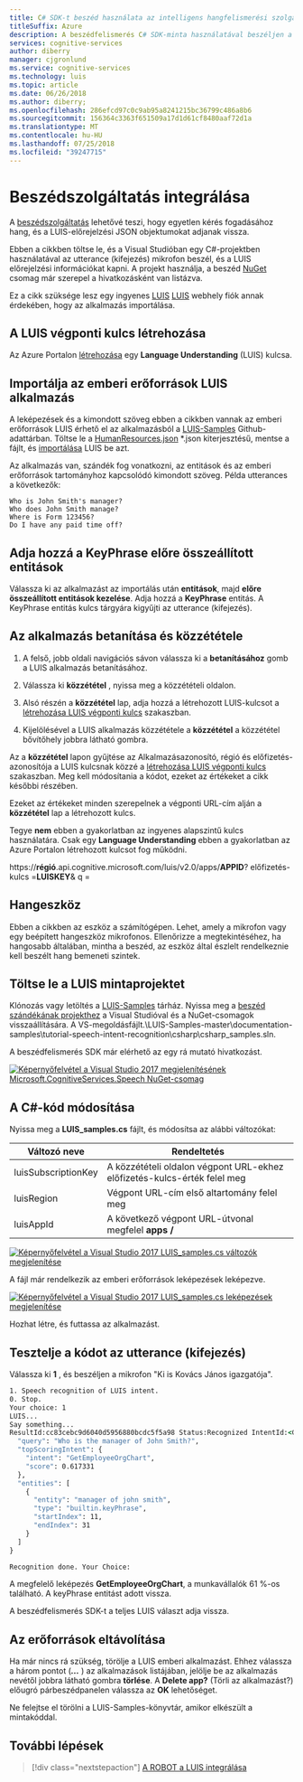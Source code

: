 ```yaml
---
title: C# SDK-t beszéd használata az intelligens hangfelismerési szolgáltatással – Azure |} A Microsoft Docs
titleSuffix: Azure
description: A beszédfelismerés C# SDK-minta használatával beszéljen a mikrofon és visszaadott LUIS szándékot és entitások előrejelzés beolvasása.
services: cognitive-services
author: diberry
manager: cjgronlund
ms.service: cognitive-services
ms.technology: luis
ms.topic: article
ms.date: 06/26/2018
ms.author: diberry;
ms.openlocfilehash: 286efcd97c0c9ab95a8241215bc36799c486a8b6
ms.sourcegitcommit: 156364c3363f651509a17d1d61cf8480aaf72d1a
ms.translationtype: MT
ms.contentlocale: hu-HU
ms.lasthandoff: 07/25/2018
ms.locfileid: "39247715"
---
```

# <a name="integrate-speech-service"></a>Beszédszolgáltatás integrálása
A [beszédszolgáltatás](https://docs.microsoft.com/azure/cognitive-services/Speech-Service/) lehetővé teszi, hogy egyetlen kérés fogadásához hang, és a LUIS-előrejelzési JSON objektumokat adjanak vissza.

Ebben a cikkben töltse le, és a Visual Studióban egy C#-projektben használatával az utterance (kifejezés) mikrofon beszél, és a LUIS előrejelzési információkat kapni. A projekt használja, a beszéd [NuGet](https://www.nuget.org/packages/Microsoft.CognitiveServices.Speech/) csomag már szerepel a hivatkozásként van listázva. 

Ez a cikk szüksége lesz egy ingyenes [LUIS] [ LUIS] webhely fiók annak érdekében, hogy az alkalmazás importálása.

## <a name="create-luis-endpoint-key"></a>A LUIS végponti kulcs létrehozása
Az Azure Portalon [létrehozása](luis-how-to-azure-subscription.md#create-luis-endpoint-key) egy **Language Understanding** (LUIS) kulcsa. 

## <a name="import-human-resources-luis-app"></a>Importálja az emberi erőforrások LUIS alkalmazás
A leképezések és a kimondott szöveg ebben a cikkben vannak az emberi erőforrások LUIS érhető el az alkalmazásból a [LUIS-Samples](https://github.com/Microsoft/LUIS-Samples) Github-adattárban. Töltse le a [HumanResources.json](https://github.com/Microsoft/LUIS-Samples/blob/master/documentation-samples/quickstarts/HumanResources.json) *.json kiterjesztésű, mentse a fájlt, és [importálása](luis-how-to-start-new-app.md#import-new-app) LUIS be azt. 

Az alkalmazás van, szándék fog vonatkozni, az entitások és az emberi erőforrások tartományhoz kapcsolódó kimondott szöveg. Példa utterances a következők:

```
Who is John Smith's manager?
Who does John Smith manage?
Where is Form 123456?
Do I have any paid time off?
```

## <a name="add-keyphrase-prebuilt-entity"></a>Adja hozzá a KeyPhrase előre összeállított entitások
Válassza ki az alkalmazást az importálás után **entitások**, majd **előre összeállított entitások kezelése**. Adja hozzá a **KeyPhrase** entitás. A KeyPhrase entitás kulcs tárgyára kigyűjti az utterance (kifejezés).

## <a name="train-and-publish-the-app"></a>Az alkalmazás betanítása és közzététele
1. A felső, jobb oldali navigációs sávon válassza ki a **betanításához** gomb a LUIS alkalmazás betanításához.

2. Válassza ki **közzététel** , nyissa meg a közzétételi oldalon. 

3. Alsó részén a **közzététel** lap, adja hozzá a létrehozott LUIS-kulcsot a [létrehozása LUIS végponti kulcs](#create-luis-endpoint-key) szakaszban.

4. Kijelölésével a LUIS alkalmazás közzététele a **közzététel** a közzététel bővítőhely jobbra látható gombra. 

  Az a **közzététel** lapon gyűjtése az Alkalmazásazonosító, régió és előfizetés-azonosítója a LUIS kulcsnak közzé a [létrehozása LUIS végponti kulcs](#create-luis-endpoint-key) szakaszban. Meg kell módosítania a kódot, ezeket az értékeket a cikk későbbi részében. 

  Ezeket az értékeket minden szerepelnek a végponti URL-cím alján a **közzététel** lap a létrehozott kulcs. 
  
  Tegye **nem** ebben a gyakorlatban az ingyenes alapszintű kulcs használatára. Csak egy **Language Understanding** ebben a gyakorlatban az Azure Portalon létrehozott kulcsot fog működni. 

  https://**régió**.api.cognitive.microsoft.com/luis/v2.0/apps/**APPID**? előfizetés-kulcs =**LUISKEY**& q =

## <a name="audio-device"></a>Hangeszköz
Ebben a cikkben az eszköz a számítógépen. Lehet, amely a mikrofon vagy egy beépített hangeszköz mikrofonos. Ellenőrizze a megtekintéséhez, ha hangosabb általában, mintha a beszéd, az eszköz által észlelt rendelkeznie kell beszélt hang bemeneti szintek. 

## <a name="download-the-luis-sample-project"></a>Töltse le a LUIS mintaprojektet
 Klónozás vagy letöltés a [LUIS-Samples](https://github.com/Microsoft/LUIS-Samples) tárház. Nyissa meg a [beszéd szándékának projekthez](https://github.com/Microsoft/LUIS-Samples/tree/master/documentation-samples/tutorial-speech-intent-recognition) a Visual Studióval és a NuGet-csomagok visszaállítására. A VS-megoldásfájlt.\LUIS-Samples-master\documentation-samples\tutorial-speech-intent-recognition\csharp\csharp_samples.sln.

A beszédfelismerés SDK már elérhető az egy rá mutató hivatkozást. 

[![](./media/luis-tutorial-speech-to-intent/nuget-package.png "Képernyőfelvétel a Visual Studio 2017 megjelenítésének Microsoft.CognitiveServices.Speech NuGet-csomag")](./media/luis-tutorial-speech-to-intent/nuget-package.png#lightbox)

## <a name="modify-the-c-code"></a>A C#-kód módosítása
Nyissa meg a **LUIS_samples.cs** fájlt, és módosítsa az alábbi változókat:

|Változó neve|Rendeltetés|
|--|--|
|luisSubscriptionKey|A közzétételi oldalon végpont URL-ekhez előfizetés-kulcs-érték felel meg|
|luisRegion|Végpont URL-cím első altartomány felel meg|
|luisAppId|A következő végpont URL-útvonal megfelel **apps /**|

[![](./media/luis-tutorial-speech-to-intent/change-variables.png "Képernyőfelvétel a Visual Studio 2017 LUIS_samples.cs változók megjelenítése")](./media/luis-tutorial-speech-to-intent/change-variables.png#lightbox)

A fájl már rendelkezik az emberi erőforrások leképezések leképezve.

[![](./media/luis-tutorial-speech-to-intent/intents.png "Képernyőfelvétel a Visual Studio 2017 LUIS_samples.cs leképezések megjelenítése")](./media/luis-tutorial-speech-to-intent/intents.png#lightbox)

Hozhat létre, és futtassa az alkalmazást. 

## <a name="test-code-with-utterance"></a>Tesztelje a kódot az utterance (kifejezés)
Válassza ki **1** , és beszéljen a mikrofon "Ki is Kovács János igazgatója".

```cmd
1. Speech recognition of LUIS intent.
0. Stop.
Your choice: 1
LUIS...
Say something...
ResultId:cc83cebc9d6040d5956880bcdc5f5a98 Status:Recognized IntentId:<GetEmployeeOrgChart> Recognized text:<Who is the manager of John Smith?> Recognized Json:{"DisplayText":"Who is the manager of John Smith?","Duration":25700000,"Offset":9200000,"RecognitionStatus":"Success"}. LanguageUnderstandingJson:{
  "query": "Who is the manager of John Smith?",
  "topScoringIntent": {
    "intent": "GetEmployeeOrgChart",
    "score": 0.617331
  },
  "entities": [
    {
      "entity": "manager of john smith",
      "type": "builtin.keyPhrase",
      "startIndex": 11,
      "endIndex": 31
    }
  ]
}

Recognition done. Your Choice:

```

A megfelelő leképezés **GetEmployeeOrgChart**, a munkavállalók 61 %-os található. A keyPhrase entitást adott vissza. 

A beszédfelismerés SDK-t a teljes LUIS választ adja vissza. 

## <a name="clean-up-resources"></a>Az erőforrások eltávolítása
Ha már nincs rá szükség, törölje a LUIS emberi alkalmazást. Ehhez válassza a három pontot (***...*** ) az alkalmazások listájában, jelölje be az alkalmazás nevétől jobbra látható gombra **törlése**. A **Delete app?** (Törli az alkalmazást?) előugró párbeszédpanelen válassza az **OK** lehetőséget.

Ne felejtse el törölni a LUIS-Samples-könyvtár, amikor elkészült a mintakóddal.

## <a name="next-steps"></a>További lépések

> [!div class="nextstepaction"]
> [A ROBOT a LUIS integrálása](luis-csharp-tutorial-build-bot-framework-sample.md)

[LUIS]: https://docs.microsoft.com/azure/cognitive-services/luis/luis-reference-regions#luis-website